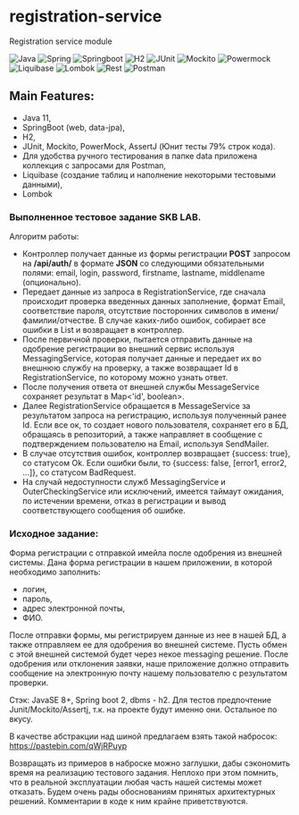 # registration-service
Registration service module

![Java](https://img.shields.io/badge/-Java-05122A?style=flat&logo=Java&logoColor=fffffb) ![Spring](https://img.shields.io/badge/-Spring-05122A?style=flat&logo=Spring) ![Springboot](https://img.shields.io/badge/-Springboot-05122A?style=flat&logo=Springboot) ![H2](https://img.shields.io/badge/-H2-05122A?style=flat&logo=h2) ![JUnit](https://img.shields.io/badge/-JUnit-05122A?style=flat&logo=JUnit) ![Mockito](https://img.shields.io/badge/-Mockito-05122A?style=flat&logo=Mockito) ![Powermock](https://img.shields.io/badge/-Powermock-05122A?style=flat&logo=Powermock) ![Liquibase](https://img.shields.io/badge/-Liquibase-05122A?style=flat&logo=Liquibase) ![Lombok](https://img.shields.io/badge/-Lombok-05122A?style=flat&logo=Lombok) ![Rest](https://img.shields.io/badge/-RestAPI-05122A?style=flat&logo=rest) ![Postman](https://img.shields.io/badge/-Postman-05122A?style=flat&logo=Postman)

## Main Features:
* Java 11,
* SpringBoot (web, data-jpa),
* H2,
* JUnit, Mockito, PowerMock, AssertJ (Юнит тесты 79% строк кода).
* Для удобства ручного тестирования в папке data приложена коллекция с запросами для Postman,
* Liquibase (создание таблиц и наполнение некоторыми тестовыми данными),
* Lombok

### Выполненное тестовое задание SKB LAB.
Алгоритм работы:
* Контроллер получает данные из формы регистрации **POST** запросом на **/api/auth/** в формате **JSON** 
со следующими обязательными полями: email, login, password, firstname, lastname, middlename (опционально).
* Передает данные из запроса в RegistrationService, где сначала происходит проверка введенных данных 
заполнение, формат Email, соответствие пароля, отсутствие посторонних символов в имени/фамилии/отчестве. 
В случае каких-либо ошибок, собирает все ошибки в List<String> и возвращает в контроллер.
* После первичной проверки, пытается отправить данные на одобрение регистрации во внешний сервис 
используя MessagingService, которая получает данные и передает их во внешнюю службу на проверку, 
а также возвращает Id в RegistrationService, по которому можно узнать ответ.
* После получения ответа от внешней службы MessageService сохраняет результат в Map<'id', boolean>.
* Далее RegistrationService обращается в MessageService за результатом запроса на регистрацию, используя 
полученный ранее Id. Если все ок, то создает нового пользователя, сохраняет его в БД, обращаясь в репозиторий, 
а также направляет в сообщение с подтверждением пользователю на Email, используя SendMailer.
* В случае отсутствия ошибок, контроллер возвращает {success: true}, со статусом Ok. Если ошибки были, то 
{success: false, [error1, error2, ...]}, со статусом BadRequest.
* На случай недоступности служб MessagingService и OuterCheckingService или исключений, имеется таймаут ожидания, 
по истечении времени, отказ в регистрации и вывод соответствующего сообщения об ошибке.


### Исходное задание:
Форма регистрации с отправкой имейла после одобрения из внешней системы.
Дана форма регистрации в нашем приложении, в которой необходимо заполнить:

- логин,
- пароль,
- адрес электронной почты,
- ФИО.

После отправки формы, мы регистрируем данные из нее в нашей БД, а также отправляем ее 
для одобрения во внешней системе. Пусть обмен с этой внешней системой будет через некое 
messaging решение. После одобрения или отклонения заявки, наше приложение должно отправить 
сообщение на электронную почту нашему пользователю с результатом проверки.

Стэк: JavaSE 8+, Spring boot 2, dbms - h2. Для тестов предпочтение Junit/Mockito/Assertj, 
т.к. на проекте будут именно они. Остальное по вкусу.

В качестве абстракции над шиной предлагаем взять такой набросок: 
https://pastebin.com/qWjRPuyp

Возвращать из примеров в наброске можно заглушки, дабы сэкономить время на реализацию 
тестового задания. Неплохо при этом помнить, что в реальной эксплуатации любая часть нашей 
системы может отказать. Будем очень рады обоснованиям принятых архитектурных решений. 
Комментарии в коде к ним крайне приветствуются.